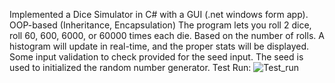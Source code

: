 Implemented a Dice Simulator in C# with a GUI (.net windows form app). 
OOP-based (Inheritance, Encapsulation)
The program lets you roll 2 dice, roll 60, 600, 6000, or 60000 times each die. Based on the number of rolls.
A histogram will update in real-time, and the proper stats will be displayed.
Some input validation to check provided for the seed input. The seed is used to initialized the random number generator.
Test Run:
![Test_run](https://user-images.githubusercontent.com/64340009/138207778-ddfaf9fd-2d98-4f73-84a2-ee7012cd0255.gif)

